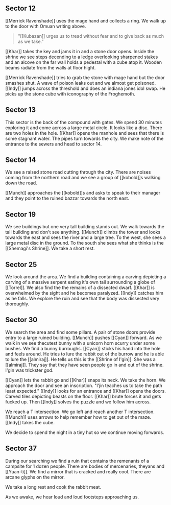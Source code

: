 ## Sector 12

[[Merrick Ravenshade]] uses the mage hand and collects a ring. We walk up to the door with Omuan writing above. 

> "[[Kubazan]] urges us to tread without fear and to give back as much as we take.”

[[Khar]] takes the key and jams it in and a stone door opens. Inside the shrine we see steps decending to a ledge overlooking sharpened stakes and an alcove on the far wall holds a pedestal with a cube atop it. Wooden beams radiate from the walls at floor hight.

[[Merrick Ravenshade]] tries to grab the stone with mage hand but the door smashes shut. A wave of poison leaks out and we almost get poisoned. [[Indy]] jumps across the threshold and does an indiana jones idol swap. He picks up the stone cube with iconography of the Froghemoth.

## Sector 13

This sector is the back of the compound with gates. We spend 30 minutes exploring it and come across a large metal circle. It looks like a disc. There are two holes in the hole. [[Khar]] opens the manhole and sees that there is some stagnant water. The pipes turn towards the city. We make note of the entrance to the sewers and head to sector 14.

## Sector 14

We see a raised stone road cutting through the city. There are noises coming from the northern road and we see a group of [[kobold]]s walking down the road. 

[[Munch]] approaches the [[kobold]]s and asks to speak to their manager and they point to the ruined bazzar towards the north east.

## Sector 19

We see buildings but one very tall building stands out. We walk towards the tall building and don't see anything. [[Munch]] climbs the tower and looks towards the east and sees the river and a large tree. To the west, she sees a large metal disc in the ground. To the south she sees what she thinks is the [[Shemagi's Shrine]]. We take a short rest.

## Sector 25

We look around the area. We find a building containing a carving depicting a carving of a massive serpent eating it's own tail surrounding a globe of [[Torrel]]. We also find the the remains of a dissected dwarf. [[Khar]] is overwhelmed by the sight and he becomes paralyzed. [[Indy]] catches him as he falls. We explore the ruin and see that the body was dissected very thoroughly.

## Sector 30

We search the area and find some pillars. A pair of stone doors provide entry to a large ruined building. [[Munch]] pushes [[Cyan]] forward. As we walk in we see thecutest bunny with a unicorn horn scurry under some bushes. We find a bunny burroughs. [[Cyan]] sticks his hand into the hole and feels around. He tries to lure the rabbit out of the burrow and he is able to lure the [[almiraj]]. He tells us this is the [[Shrine of I'gin]]. She was a [[almiraj]]. They say that they have seen people go in and out of the shrine. I'gin was trickster god.

[[Cyan]] lets the rabbit go and [[Khar]] snaps its neck. We take the horn. We approach the door and see an inscription. "I’jin teaches us to take the path least expected." [[Indy]] looks for an entrance and [[Khar]] opens the doors. Carved tiles depicting beasts on the floor. [[Khar]] brute forces it and gets fucked up. Then [[Indy]] solves the puzzle and we follow him across.

We reach a T intersection. We go left and reach another T intersection. [[Munch]] uses arrows to help remember how to get out of the maze. [[Indy]] takes the cube.

We decide to spend the night in a tiny hut so we continue moving forwards.

## Sector 37

During our searching we find a ruin that contains the remenants of a campsite for 1 dozen people. There are bodies of mercenaries, theyans and [[Yuan-ti]]. We find a mirror that is cracked and really cool. There are arcane glyphs on the mirror.

We take a long rest and cook the rabbit meat.

As we awake, we hear loud and loud footsteps approaching us.